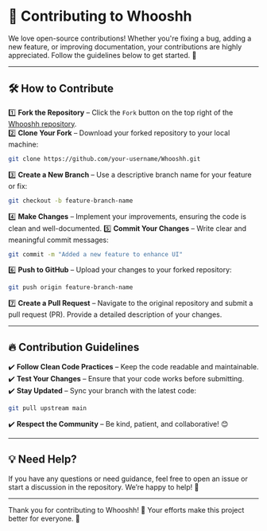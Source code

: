 # 🚀 Contributing to Whooshh

We love open-source contributions! Whether you're fixing a bug, adding a new feature, or improving documentation, your contributions are highly appreciated. Follow the guidelines below to get started. 🌟

---

## 🛠️ How to Contribute

1️⃣ **Fork the Repository** – Click the `Fork` button on the top right of the [Whooshh repository](https://github.com/devleo10/Whooshh).  
2️⃣ **Clone Your Fork** – Download your forked repository to your local machine:
   ```bash
   git clone https://github.com/your-username/Whooshh.git
   ```
3️⃣ **Create a New Branch** – Use a descriptive branch name for your feature or fix:
   ```bash
   git checkout -b feature-branch-name
   ```
4️⃣ **Make Changes** – Implement your improvements, ensuring the code is clean and well-documented.
5️⃣ **Commit Your Changes** – Write clear and meaningful commit messages:
   ```bash
   git commit -m "Added a new feature to enhance UI"
   ```
6️⃣ **Push to GitHub** – Upload your changes to your forked repository:
   ```bash
   git push origin feature-branch-name
   ```
7️⃣ **Create a Pull Request** – Navigate to the original repository and submit a pull request (PR). Provide a detailed description of your changes.

---

## 🔥 Contribution Guidelines

✔️ **Follow Clean Code Practices** – Keep the code readable and maintainable.  
✔️ **Test Your Changes** – Ensure that your code works before submitting.  
✔️ **Stay Updated** – Sync your branch with the latest code:
   ```bash
   git pull upstream main
   ```
✔️ **Respect the Community** – Be kind, patient, and collaborative! 😊

---

## 💡 Need Help?

If you have any questions or need guidance, feel free to open an issue or start a discussion in the repository. We’re happy to help! 🚀

---

Thank you for contributing to Whooshh! 💙 Your efforts make this project better for everyone. 🎉

